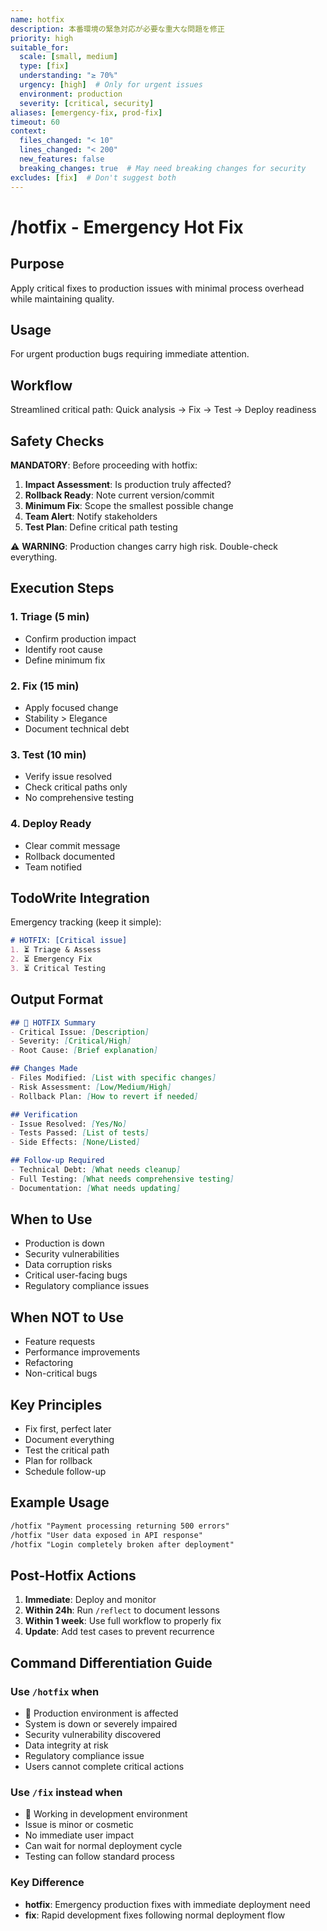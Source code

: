 ```yaml
---
name: hotfix
description: 本番環境の緊急対応が必要な重大な問題を修正
priority: high
suitable_for:
  scale: [small, medium]
  type: [fix]
  understanding: "≥ 70%"
  urgency: [high]  # Only for urgent issues
  environment: production
  severity: [critical, security]
aliases: [emergency-fix, prod-fix]
timeout: 60
context:
  files_changed: "< 10"
  lines_changed: "< 200"
  new_features: false
  breaking_changes: true  # May need breaking changes for security
excludes: [fix]  # Don't suggest both
---
```


# /hotfix - Emergency Hot Fix

## Purpose

Apply critical fixes to production issues with minimal process overhead while maintaining quality.

## Usage

For urgent production bugs requiring immediate attention.

## Workflow

Streamlined critical path: Quick analysis → Fix → Test → Deploy readiness

## Safety Checks

**MANDATORY**: Before proceeding with hotfix:

1. **Impact Assessment**: Is production truly affected?
2. **Rollback Ready**: Note current version/commit
3. **Minimum Fix**: Scope the smallest possible change
4. **Team Alert**: Notify stakeholders
5. **Test Plan**: Define critical path testing

⚠️ **WARNING**: Production changes carry high risk. Double-check everything.

## Execution Steps

### 1. Triage (5 min)

- Confirm production impact
- Identify root cause
- Define minimum fix

### 2. Fix (15 min)

- Apply focused change
- Stability > Elegance
- Document technical debt

### 3. Test (10 min)

- Verify issue resolved
- Check critical paths only
- No comprehensive testing

### 4. Deploy Ready

- Clear commit message
- Rollback documented
- Team notified

## TodoWrite Integration

Emergency tracking (keep it simple):

```md
# HOTFIX: [Critical issue]
1. ⏳ Triage & Assess
2. ⏳ Emergency Fix
3. ⏳ Critical Testing
```

## Output Format

```markdown
## 🚨 HOTFIX Summary
- Critical Issue: [Description]
- Severity: [Critical/High]
- Root Cause: [Brief explanation]

## Changes Made
- Files Modified: [List with specific changes]
- Risk Assessment: [Low/Medium/High]
- Rollback Plan: [How to revert if needed]

## Verification
- Issue Resolved: [Yes/No]
- Tests Passed: [List of tests]
- Side Effects: [None/Listed]

## Follow-up Required
- Technical Debt: [What needs cleanup]
- Full Testing: [What needs comprehensive testing]
- Documentation: [What needs updating]
```

## When to Use

- Production is down
- Security vulnerabilities
- Data corruption risks
- Critical user-facing bugs
- Regulatory compliance issues

## When NOT to Use

- Feature requests
- Performance improvements
- Refactoring
- Non-critical bugs

## Key Principles

- Fix first, perfect later
- Document everything
- Test the critical path
- Plan for rollback
- Schedule follow-up

## Example Usage

```md
/hotfix "Payment processing returning 500 errors"
/hotfix "User data exposed in API response"
/hotfix "Login completely broken after deployment"
```

## Post-Hotfix Actions

1. **Immediate**: Deploy and monitor
2. **Within 24h**: Run `/reflect` to document lessons
3. **Within 1 week**: Use full workflow to properly fix
4. **Update**: Add test cases to prevent recurrence

## Command Differentiation Guide

### Use `/hotfix` when

- 🚨 Production environment is affected
- System is down or severely impaired
- Security vulnerability discovered
- Data integrity at risk
- Regulatory compliance issue
- Users cannot complete critical actions

### Use `/fix` instead when

- 🔧 Working in development environment
- Issue is minor or cosmetic
- No immediate user impact
- Can wait for normal deployment cycle
- Testing can follow standard process

### Key Difference

- **hotfix**: Emergency production fixes with immediate deployment need
- **fix**: Rapid development fixes following normal deployment flow
